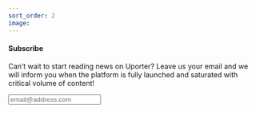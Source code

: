 ```yaml
---
sort_order: 2
image:
---
```


#### Subscribe

Can’t wait to start reading news on Uporter? Leave us your email and we will inform you when the platform is fully launched and saturated with critical volume of content!
<form action="email:testemail@mailismagic.com">
  <div class="form-group">
    <input type="email" placeholder="email@address.com" class="form-control" id="subscribeEmail" placeholder="Email">
  </div>
</form>